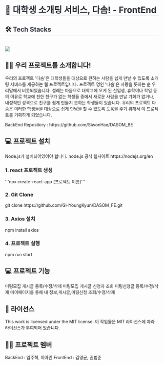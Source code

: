 <div style="text-align: left;"> 
    <h1 style="border-bottom: 1px solid #d8dee4; color: #282d33;">  🤝 대학생 소개팅 서비스, 다솜! - FrontEnd </h1>  
    <div style="font-weight: 700; font-size: 15px; text-align: left; color: #282d33;">  </div> 
    </div>
    <div style="text-align: left;">
    <h2 style="border-bottom: 1px solid #d8dee4; color: #282d33;"> 🛠️ Tech Stacks </h2> <br> 
    <div style="margin: ; text-align: left;" "text-align: left;"> <img src="https://img.shields.io/badge/React-61DAFB?style=for-the-badge&logo=React&logoColor=white">
          </div>
    </div>

<h2>🙋‍♂️ 우리 프로젝트를 소개합니다! </h2>
<p> 우리의 프로젝트 '다솜'은 대학생들을 대상으로 원하는 사람을 쉽게 만날 수 있도록 소개팅 서비스를 제공하는 웹 프로젝트입니다. 프로젝트 명인 '다솜'은 사랑을 뜻하는 순 우리말에서 비롯되었습니다.
 설레는 마음으로 대학교에 오게 된 신입생, 휴학이나 학업 등의 이유로 학교에 친한 친구가 없는 학생들 중에서 새로운 사람을 만날 기회가 없거나, 내성적인 성격으로 친구를 쉽게 만들지 못하는 학생들이 있습니다. 우리의 프로젝트 다솜은 이러한 학생들을 대상으로 쉽게 만남을 할 수 있도록 도움을 주기 위해서 이 프로젝트를 기획하게 되었습니다. </p>

<p>BackEnd Repository : https://github.com/SiwonHae/DASOM_BE </p>

<h2>💻 프로젝트 설치</h2>
Node.js가 설치되어있어야 합니다.
node.js 공식 웹사이트 https://nodejs.org/en

<h3>1. react 프로젝트 생성</h3>
'''npx create-react-app (프로젝트 이름)'''

<h3>2. Git Clone </h3>
git clone https://github.com/GHYoungKyun/DASOM_FE.git

<h3>3. Axios 설치</h3>
npm install axios

<h3>4. 프로젝트 실행</h3>
npm run start

<h2>💻 프로젝트 기능</h2>
미팅모집 게시글 등록/수정/삭제
미팅모집 게시글 신청자 조회
미팅신청글 등록/수정/삭제
마이페이지를 통해 내 정보,게시글,미팅신청 조회/수정/삭제

<h2>🪪 라이선스</h2>
 This work is licensed under the MIT license.
 이 작업물은 MIT 라이선스에 따라 라이선스가 부여되어 있습니다.

<h2>🧑‍💻 프로젝트 멤버</h2>
BackEnd : 임주혁, 이아린
FrontEnd : 김영균, 권범준
</div>
